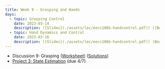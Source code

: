 ```yaml
---
title: Week 9 - Grasping and Hands
days:
  - topic: Grasping Control
    date: 2023-03-14
    description: ([Slides](./assets/lec/eecs106b-handcontrol.pdf)) ([Boardwork](./assets/lec/boardwork_pi.pdf)) (Video) 
  - topic: Hand Dynamics and Control
    date: 2023-03-16
    description: ([Slides](./assets/lec/eecs106b-handcontrol.pdf)) (Boardwork) (Video) 
---
```


- Discussion 9: Grasping ([Worksheet](./assets/disc/Discussion_9_Grasping.pdf)) ([Solutions](./assets/disc/Discussion_9_Grasping_Solns.pdf))
- [Project 3: State Estimation](./assets/proj/proj3.pdf) (due 4/7)

<a id="Week10"></a>
